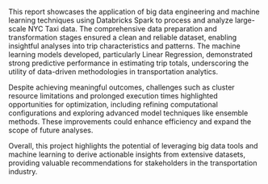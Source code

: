 
This report showcases the application of big data engineering and machine learning techniques using Databricks Spark to process and analyze large-scale NYC Taxi data. The comprehensive data preparation and transformation stages ensured a clean and reliable dataset, enabling insightful analyses into trip characteristics and patterns. The machine learning models developed, particularly Linear Regression, demonstrated strong predictive performance in estimating trip totals, underscoring the utility of data-driven methodologies in transportation analytics.

Despite achieving meaningful outcomes, challenges such as cluster resource limitations and prolonged execution times highlighted opportunities for optimization, including refining computational configurations and exploring advanced model techniques like ensemble methods. These improvements could enhance efficiency and expand the scope of future analyses.

Overall, this project highlights the potential of leveraging big data tools and machine learning to derive actionable insights from extensive datasets, providing valuable recommendations for stakeholders in the transportation industry.
